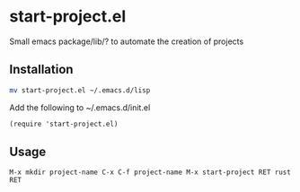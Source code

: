 # start-project.el

Small emacs package/lib/? to automate the creation of projects

## Installation

```bash
mv start-project.el ~/.emacs.d/lisp
```

Add the following to ~/.emacs.d/init.el

```scheme
(require 'start-project.el)
```

## Usage

```
M-x mkdir project-name C-x C-f project-name M-x start-project RET rust RET
```

